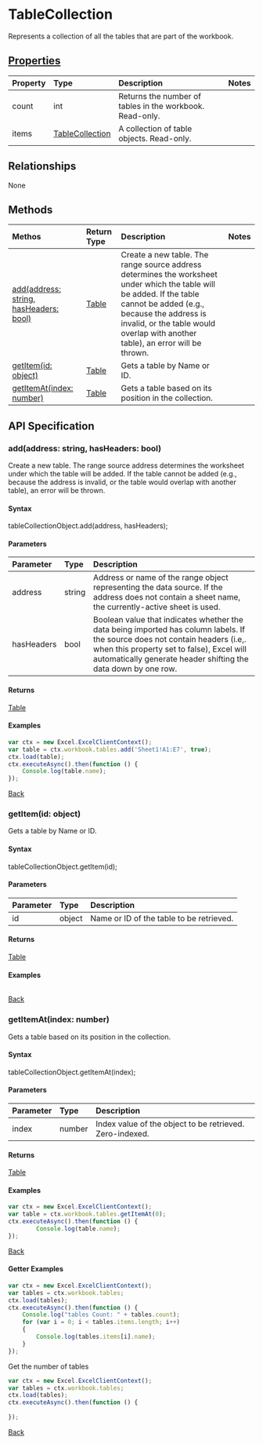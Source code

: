 # TableCollection

Represents a collection of all the tables that are part of the workbook.

## [Properties](#getter-examples)
| Property       | Type    |Description|Notes |
|:---------------|:--------|:----------|:-----|
|count|int|Returns the number of tables in the workbook. Read-only.||
|items|[TableCollection](tablecollection.md)|A collection of table objects. Read-only.||

## Relationships
None

## Methods

| Methos           | Return Type    |Description|Notes |
|:---------------|:--------|:----------|:-----|
|[add(address: string, hasHeaders: bool)](#addaddress-string-hasheaders-bool)|[Table](table.md)|Create a new table. The range source address determines the worksheet under which the table will be added. If the table cannot be added (e.g., because the address is invalid, or the table would overlap with another table), an error will be thrown.||
|[getItem(id: object)](#getitemid-object)|[Table](table.md)|Gets a table by Name or ID.||
|[getItemAt(index: number)](#getitematindex-number)|[Table](table.md)|Gets a table based on its position in the collection.||

## API Specification

### add(address: string, hasHeaders: bool)
Create a new table. The range source address determines the worksheet under which the table will be added. If the table cannot be added (e.g., because the address is invalid, or the table would overlap with another table), an error will be thrown.

#### Syntax
tableCollectionObject.add(address, hasHeaders);

#### Parameters
| Parameter       | Type    |Description|
|:---------------|:--------|:----------|
|address|string|Address or name of the range object representing the data source. If the address does not contain a sheet name, the currently-active sheet is used.|
|hasHeaders|bool|Boolean value that indicates whether the data being imported has column labels. If the source does not contain headers (i.e,. when this property set to false), Excel will automatically generate header shifting the data down by one row.|

#### Returns
[Table](table.md)

#### Examples

```js
var ctx = new Excel.ExcelClientContext();
var table = ctx.workbook.tables.add('Sheet1!A1:E7', true);
ctx.load(table);
ctx.executeAsync().then(function () {
	Console.log(table.name);
});

```

[Back](#methods)

### getItem(id: object)
Gets a table by Name or ID.

#### Syntax
tableCollectionObject.getItem(id);

#### Parameters
| Parameter       | Type    |Description|
|:---------------|:--------|:----------|
|id|object|Name or ID of the table to be retrieved.|

#### Returns
[Table](table.md)

#### Examples
```js

```

[Back](#methods)

### getItemAt(index: number)
Gets a table based on its position in the collection.

#### Syntax
tableCollectionObject.getItemAt(index);

#### Parameters
| Parameter       | Type    |Description|
|:---------------|:--------|:----------|
|index|number|Index value of the object to be retrieved. Zero-indexed.|

#### Returns
[Table](table.md)

#### Examples

```js
var ctx = new Excel.ExcelClientContext();
var table = ctx.workbook.tables.getItemAt(0);
ctx.executeAsync().then(function () {
		Console.log(table.name);
});
```


[Back](#methods)

#### Getter Examples

```js
var ctx = new Excel.ExcelClientContext();
var tables = ctx.workbook.tables;
ctx.load(tables);
ctx.executeAsync().then(function () {
	Console.log("tables Count: " + tables.count);
	for (var i = 0; i < tables.items.length; i++)
	{
		Console.log(tables.items[i].name);
	}
});
```

Get the number of tables

```js
var ctx = new Excel.ExcelClientContext();
var tables = ctx.workbook.tables;
ctx.load(tables);
ctx.executeAsync().then(function () {
	
});

```
[Back](#properties)
